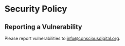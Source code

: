 # Security Policy

## Reporting a Vulnerability

Please report vulnerabilities to info@consciousdigital.org.
